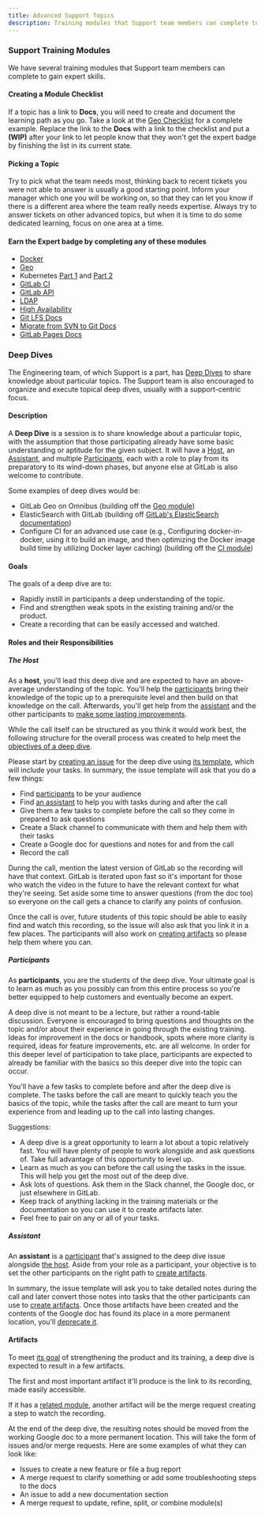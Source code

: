 ```yaml
---
title: Advanced Support Topics
description: Training modules that Support team members can complete to gain expert skills.
---
```


### Support Training Modules

We have several training modules that Support team members can complete to gain expert skills.

#### Creating a Module Checklist

If a topic has a link to **Docs**, you will need to create and document the learning path as you go. Take a look at the [Geo Checklist](https://gitlab.com/gitlab-com/support/support-training/blob/main/.gitlab/issue_templates/Geo.md) for a complete example. Replace the link to the **Docs** with a link to the checklist and put a **(WIP)** after your link to let people know that they won't get the expert badge by finishing the list in its current state.

#### Picking a Topic

Try to pick what the team needs most, thinking back to recent tickets you were not able to answer is usually a good starting point. Inform your manager which one you will be working on, so that they can let you know if there is a different area where the team really needs expertise. Always try to answer tickets on other advanced topics, but when it is time to do some dedicated learning, focus on one area at a time.

#### Earn the Expert badge by completing any of these modules

- [Docker](https://gitlab.com/gitlab-com/support/support-training/-/issues/new?issuable_template=Docker)
- [Geo](https://gitlab.com/gitlab-com/support/support-training/-/issues/new?issuable_template=Geo)
- Kubernetes [Part 1](https://gitlab.com/gitlab-com/support/support-training/-/issues/new?issuable_template=Kubernetes%20Part%201) and [Part 2](https://gitlab.com/gitlab-com/support/support-training/-/issues/new?issuable_template=Kubernetes%20Part%202)
- [GitLab CI](https://gitlab.com/gitlab-com/support/support-training/-/issues/new?issuable_template=Continuous%20Integration)
- [GitLab API](https://gitlab.com/gitlab-com/support/support-training/-/issues/new?issuable_template=GitLab%20API)
- [LDAP](https://gitlab.com/gitlab-com/support/support-training/-/issues/new?issuable_template=LDAP)
- [High Availability](https://gitlab.com/gitlab-com/support/support-training/-/issues/new?issuable_template=Scaled%20And%20High%20Availability)
- [Git LFS Docs](https://docs.gitlab.com/topics/git/lfs/)
- [Migrate from SVN to Git Docs](https://docs.gitlab.com/user/project/import/#import-from-subversion)
- [GitLab Pages Docs](https://docs.gitlab.com/administration/pages/)

### Deep Dives

The Engineering team, of which Support is a part, has [Deep Dives](/handbook/communication/deep-dives/) to share knowledge about particular topics. The Support team is also encouraged to organize and execute topical deep dives, usually with a support-centric focus.

#### Description

A **Deep Dive** is a session is to share knowledge about a particular topic, with the assumption that those participating already have some basic understanding or aptitude for the given subject. It will have a [Host](#the-host), an [Assistant](#assistant), and multiple [Participants](#participants), each with a role to play from its preparatory to its wind-down phases, but anyone else at GitLab is also welcome to contribute.

Some examples of deep dives would be:

- GitLab Geo on Omnibus (building off the [Geo module](https://gitlab.com/gitlab-com/support/support-training/blob/main/.gitlab/issue_templates/Geo.md))
- ElasticSearch with GitLab (building off [GitLab's ElasticSearch documentation](https://docs.gitlab.com/integration/advanced_search/elasticsearch/))
- Configure CI for an advanced use case (e.g., Configuring docker-in-docker, using it to build an image, and then optimizing the Docker image build time by utilizing Docker layer caching) (building off the [CI module](https://gitlab.com/gitlab-com/support/support-training/blob/main/.gitlab/issue_templates/CI.md))

#### Goals

The goals of a deep dive are to:

- Rapidly instill in participants a deep understanding of the topic.
- Find and strengthen weak spots in the existing training and/or the product.
- Create a recording that can be easily accessed and watched.

#### Roles and their Responsibilities

##### The Host

As a **host**, you'll lead this deep dive and are expected to have an above-average understanding of the topic. You'll help the [participants](#participants) bring their knowledge of the topic up to a prerequisite level and then build on that knowledge on the call. Afterwards, you'll get help from the [assistant](#assistant) and the other participants to [make some lasting improvements](#artifacts).

While the call itself can be structured as you think it would work best, the following structure for the overall process was created to help meet the [objectives of a deep dive](#goals).

Please start by [creating an issue](https://gitlab.com/gitlab-com/support/support-team-meta/issues) for the deep dive using [its template](https://gitlab.com/gitlab-com/support/support-team-meta/blob/master/.gitlab/issue_templates/Deep%20Dive.md), which will include your tasks. In summary, the issue template will ask that you do a few things:

- Find [participants](#participants) to be your audience
- Find [an assistant](#assistant) to help you with tasks during and after the call
- Give them a few tasks to complete before the call so they come in prepared to ask questions
- Create a Slack channel to communicate with them and help them with their tasks
- Create a Google doc for questions and notes for and from the call
- Record the call

During the call, mention the latest version of GitLab so the recording will have that context. GitLab is iterated upon fast so it's important for those who watch the video in the future to have the relevant context for what they're seeing. Set aside some time to answer questions (from the doc too) so everyone on the call gets a chance to clarify any points of confusion.

Once the call is over, future students of this topic should be able to easily find and watch this recording, so the issue will also ask that you link it in a few places. The participants will also work on [creating artifacts](#artifacts) so please help them where you can.

##### Participants

As **participants**, you are the students of the deep dive. Your ultimate goal is to learn as much as you possibly can from this entire process so you're better equipped to help customers and eventually become an expert.

A deep dive is not meant to be a lecture, but rather a round-table discussion. Everyone is encouraged to bring questions and thoughts on the topic and/or about their experience in going through the existing training. Ideas for improvement in the docs or handbook, spots where more clarity is required, ideas for feature improvements, etc. are all welcome. In order for this deeper level of participation to take place, participants are expected to already be familiar with the basics so this deeper dive into the topic can occur.

You'll have a few tasks to complete before and after the deep dive is complete. The tasks before the call are meant to quickly teach you the basics of the topic, while the tasks after the call are meant to turn your experience from and leading up to the call into lasting changes.

Suggestions:

- A deep dive is a great opportunity to learn a lot about a topic relatively fast. You will have plenty of people to work alongside and ask questions of. Take full advantage of this opportunity to level up.
- Learn as much as you can before the call using the tasks in the issue. This will help you get the most out of the deep dive.
- Ask lots of questions. Ask them in the Slack channel, the Google doc, or just elsewhere in GitLab.
- Keep track of anything lacking in the training materials or the documentation so you can use it to create artifacts later.
- Feel free to pair on any or all of your tasks.

##### Assistant

An **assistant** is a [participant](#participants) that's assigned to the deep dive issue alongside [the host](#the-host). Aside from your role as a participant, your objective is to set the other participants on the right path to [create artifacts](#artifacts).

In summary, the issue template will ask you to take detailed notes during the call and later convert those notes into tasks that the other participants can use to [create artifacts](#artifacts). Once those artifacts have been created and the contents of the Google doc has found its place in a more permanent location, you'll [deprecate it](/handbook/communication/#how-to-deprecate-a-google-doc).

#### Artifacts

To meet [its goal](#goals) of strengthening the product and its training, a deep dive is expected to result in a few artifacts.

The first and most important artifact it'll produce is the link to its recording, made easily accessible.

If it has a [related module](#earn-the-expert-badge-by-completing-any-of-these-modules), another artifact will be the merge request creating a step to watch the recording.

At the end of the deep dive, the resulting notes should be moved from the working Google doc to a more permanent location. This will take the form of issues and/or merge requests.  Here are some examples of what they can look like:

- Issues to create a new feature or file a bug report
- A merge request to clarify something or add some troubleshooting steps to the docs
- An issue to add a new documentation section
- A merge request to update, refine, split, or combine module(s)
